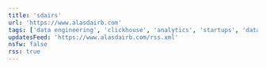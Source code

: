```yaml
---
title: 'sdairs'
url: 'https://www.alasdairb.com'
tags: ['data engineering', 'clickhouse', 'analytics', 'startups', 'data']
updatesFeed: 'https://www.alasdairb.com/rss.xml'
nsfw: false
rss: true
---
```

